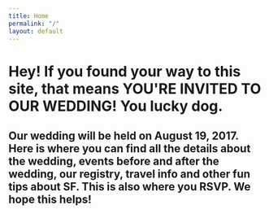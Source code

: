```yaml
---
title: Home
permalink: "/"
layout: default
---
```


<h1 class="home_title">Hey! If you found your way to this site, that means YOU'RE INVITED TO OUR WEDDING! You lucky dog.</h1>

<h2 class="home_subtitle">Our wedding will be held on August 19, 2017. Here is where you can find all the details about the wedding, events before and after the wedding, our registry, travel info and other fun tips about SF. This is also where you RSVP. We hope this helps!</h2>

